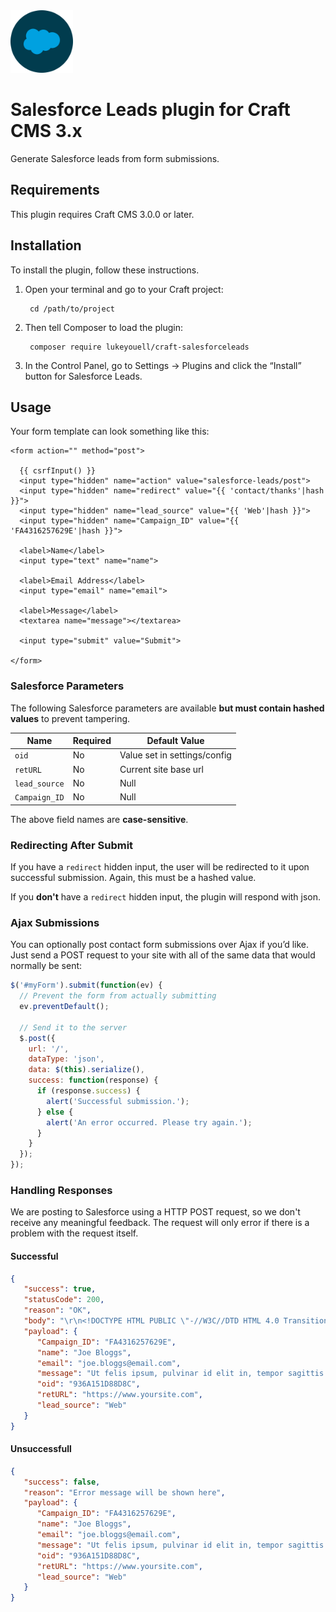 <img src="src/icon.svg" alt="icon" width="100" height="100">

# Salesforce Leads plugin for Craft CMS 3.x

Generate Salesforce leads from form submissions.

## Requirements

This plugin requires Craft CMS 3.0.0 or later.

## Installation

To install the plugin, follow these instructions.

1. Open your terminal and go to your Craft project:

        cd /path/to/project

2. Then tell Composer to load the plugin:

        composer require lukeyouell/craft-salesforceleads

3. In the Control Panel, go to Settings → Plugins and click the “Install” button for Salesforce Leads.

## Usage

Your form template can look something like this:

```twig
<form action="" method="post">

  {{ csrfInput() }}
  <input type="hidden" name="action" value="salesforce-leads/post">
  <input type="hidden" name="redirect" value="{{ 'contact/thanks'|hash }}">
  <input type="hidden" name="lead_source" value="{{ 'Web'|hash }}">
  <input type="hidden" name="Campaign_ID" value="{{ 'FA4316257629E'|hash }}">

  <label>Name</label>
  <input type="text" name="name">

  <label>Email Address</label>
  <input type="email" name="email">
  
  <label>Message</label>
  <textarea name="message"></textarea>

  <input type="submit" value="Submit">

</form>
```

### Salesforce Parameters

The following Salesforce parameters are available **but must contain hashed values** to prevent tampering.

| Name          | Required | Default Value                |
| ------------- | -------- | ---------------------------- |
| `oid`         | No       | Value set in settings/config |
| `retURL`      | No       | Current site base url        |
| `lead_source` | No       | Null                         |
| `Campaign_ID` | No       | Null                         |

The above field names are **case-sensitive**.

### Redirecting After Submit

If you have a `redirect` hidden input, the user will be redirected to it upon successful submission. Again, this must be a hashed value.

If you **don't** have a `redirect` hidden input, the plugin will respond with json.

### Ajax Submissions

You can optionally post contact form submissions over Ajax if you’d like. Just send a POST request to your site with all of the same data that would normally be sent:

```javascript
$('#myForm').submit(function(ev) {
  // Prevent the form from actually submitting
  ev.preventDefault();

  // Send it to the server
  $.post({
    url: '/',
    dataType: 'json',
    data: $(this).serialize(),
    success: function(response) {
      if (response.success) {
        alert('Successful submission.');
      } else {
        alert('An error occurred. Please try again.');
      }
    }
  });
});
```

### Handling Responses

We are posting to Salesforce using a HTTP POST request, so we don't receive any meaningful feedback. The request will only error if there is a problem with the request itself.

#### Successful

```json
{
   "success": true,
   "statusCode": 200,
   "reason": "OK",
   "body": "\r\n<!DOCTYPE HTML PUBLIC \"-//W3C//DTD HTML 4.0 Transitional//EN\">\n<html>\n<head>\n<meta HTTP-EQUIV=\"PRAGMA\" CONTENT=\"NO-CACHE\">\n<meta http-equiv=\"Refresh\" content=\"0; URL=https://www.yoursite.com/\">\n</head>\n<script>if (this.SfdcApp && this.SfdcApp.projectOneNavigator) { SfdcApp.projectOneNavigator.handleRedirect('https://www.yoursite.com/'); }  else if (window.location.replace){ window.location.replace('https://www.yoursite.com/');} else {;window.location.href ='https://www.yoursite.com/';} </script></html>\n",
   "payload": {
      "Campaign_ID": "FA4316257629E",
      "name": "Joe Bloggs",
      "email": "joe.bloggs@email.com",
      "message": "Ut felis ipsum, pulvinar id elit in, tempor sagittis lacus. In lectus quam, consequat eu nibh vel, maximus lobortis sapien.",
      "oid": "936A151D88D8C",
      "retURL": "https://www.yoursite.com",
      "lead_source": "Web"
   }
}
```

#### Unsuccessfull

```json
{
   "success": false,
   "reason": "Error message will be shown here",
   "payload": {
      "Campaign_ID": "FA4316257629E",
      "name": "Joe Bloggs",
      "email": "joe.bloggs@email.com",
      "message": "Ut felis ipsum, pulvinar id elit in, tempor sagittis lacus. In lectus quam, consequat eu nibh vel, maximus lobortis sapien.",
      "oid": "936A151D88D8C",
      "retURL": "https://www.yoursite.com",
      "lead_source": "Web"
   }
}
```
